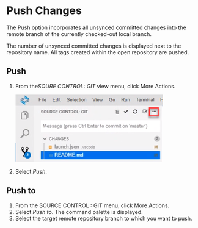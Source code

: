 <!-- loioc1d35849220e417aa10d3d36d40b2f34 -->

# Push Changes

The Push option incorporates all unsynced committed changes into the remote branch of the currently checked-out local branch.



The number of unsynced committed changes is displayed next to the repository name. All tags created within the open repository are pushed.



<a name="loioc1d35849220e417aa10d3d36d40b2f34__section_mw5_2zk_f4b"/>

## Push

1.  From the*SOURE CONTROL: GIT* view menu, click More Actions.

    ![](images/Git_More_Actions_button_5a1fc7b.png)

2.  Select *Push*.



<a name="loioc1d35849220e417aa10d3d36d40b2f34__section_ys5_hzk_f4b"/>

## Push to

1.  From the SOURCE CONTROL : GIT menu, click More Actions.
2.  Select *Push to*. The command palette is displayed.
3.  Select the target remote repository branch to which you want to push.

